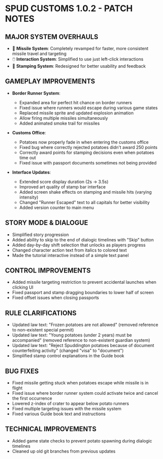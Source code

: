 # SPUD CUSTOMS 1.0.2 - PATCH NOTES

## MAJOR SYSTEM OVERHAULS
- 🚀 **Missile System**: Completely revamped for faster, more consistent missile travel and targeting
- 🖱️ **Interaction System**: Simplified to use just left-click interactions
- 🎯 **Stamping System**: Redesigned for better usability and feedback

## GAMEPLAY IMPROVEMENTS
- **Border Runner System**:
  - Expanded area for perfect hit chance on border runners
  - Fixed issue where runners would escape during various game states
  - Replaced missile sprite and updated explosion animation
  - Allow firing multiple missiles simultaneously
  - Added animated smoke trail for missiles

- **Customs Office**:
  - Potatoes now properly fade in when entering the customs office
  - Fixed bug where correctly rejected potatoes didn't award 250 points
  - Correctly award points for stamping decisions even when potatoes time out
  - Fixed issue with passport documents sometimes not being provided

- **Interface Updates**:
  - Extended score display duration (2s → 3.5s)
  - Improved art quality of stamp bar interface
  - Added screen shake effects on stamping and missile hits (varying intensity)
  - Changed "Runner Escaped" text to all capitals for better visibility
  - Added version counter to main menu

## STORY MODE & DIALOGUE
- Simplified story progression
- Added ability to skip to the end of dialogic timelines with "Skip" button
- Added day-by-day shift selection that unlocks as players progress
- Changed character action text from italics to colored text
- Made the tutorial interactive instead of a simple text panel

## CONTROL IMPROVEMENTS
- Added missile targeting restriction to prevent accidental launches when clicking UI
- Fixed passport and stamp dragging boundaries to lower half of screen
- Fixed offset issues when closing passports

## RULE CLARIFICATIONS
- Updated law text: "Frozen potatoes are not allowed" (removed reference to non-existent special permit)
- Updated law text: "Young potatoes (under 2 years) must be accompanied" (removed reference to non-existent guardian system)
- Updated law text: "Reject Spuddington potatoes because of document counterfeiting activity" (changed "visa" to "document")
- Simplified stamp control explanations in the Guide book

## BUG FIXES
- Fixed missile getting stuck when potatoes escape while missile is in flight
- Fixed issue where border runner system could activate twice and cancel the first occurrence
- Lowered z-index of crater to appear below potato runners
- Fixed multiple targeting issues with the missile system
- Fixed various Guide book text and instructions

## TECHNICAL IMPROVEMENTS
- Added game state checks to prevent potato spawning during dialogic timelines
- Cleaned up old git branches from previous updates